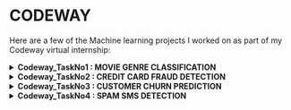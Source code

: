 <h1>CODEWAY</h1>

<p>Here are a few of the Machine learning projects I worked on as part of my Codeway virtual internship:</p>

<details>
  <summary><strong>Codeway_TaskNo1 : MOVIE GENRE CLASSIFICATION</strong></summary>
  A machine learning project focused on classifying movie genres.
</details>

<details>
  <summary><strong>Codeway_TaskNo2 : CREDIT CARD FRAUD DETECTION</strong></summary>
  A project aimed at detecting fraudulent credit card transactions.
</details>

<details>
  <summary><strong>Codeway_TaskNo3 : CUSTOMER CHURN PREDICTION</strong></summary>
  A machine learning project to predict customer churn in a business.
</details>

<details>
  <summary><strong>Codeway_TaskNo4 : SPAM SMS DETECTION</strong></summary>
    <i>TASK: Build an AI model that can classify SMS messages as spam or legitimate. Use techniques like TF-IDF or word embeddings with classifiers like Naive Bayes, Logistic Regression, or Support Vector Machines to identify spam messages</i><br><br>
  <b>Github link</b>: https://lnkd.in/gR9VXAUG<br><br>
  <b>Script</b>: Implemented a Python Script.<br><br>
  <ul>
  <b>Key Takeaways:</b>
  <li>Gained hands-on experience in Machine Learning.</li>
  <li>Learned basics about NLP.</li>
  <li>Used various classifiers, such as Naive Bayes, Logistic Regression, and Support Vector Machines to identify spam messages.</li>
  <li>Multinomial Navie Bayes model gives maximum accuracy, for the given task.</li>
  </ul>
</details>
